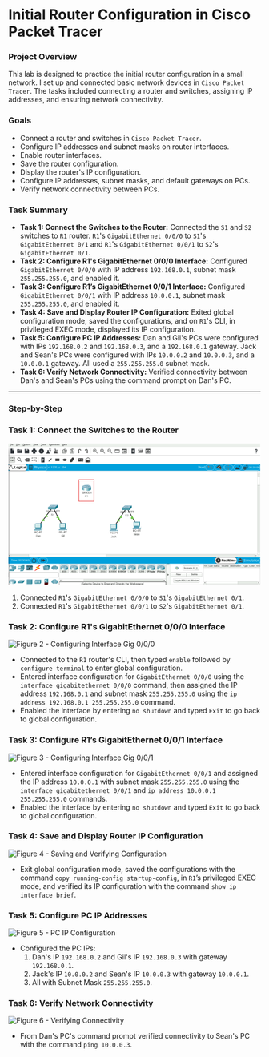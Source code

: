 # Initial Router Configuration in Cisco Packet Tracer

### Project Overview

This lab is designed to practice the initial router configuration in a small network. I set up and connected basic network devices in `Cisco Packet Tracer`. The tasks included connecting a router and switches, assigning IP addresses, and ensuring network connectivity.

### Goals

* Connect a router and switches in `Cisco Packet Tracer`.
* Configure IP addresses and subnet masks on router interfaces.
* Enable router interfaces.
* Save the router configuration.
* Display the router's IP configuration.
* Configure IP addresses, subnet masks, and default gateways on PCs.
* Verify network connectivity between PCs.

### Task Summary

* **Task 1: Connect the Switches to the Router:** Connected the `S1` and `S2` switches to `R1` router. `R1`'s `GigabitEthernet 0/0/0` to `S1`'s `GigabitEthernet 0/1` and `R1`'s `GigabitEthernet 0/0/1` to `S2`'s `GigabitEthernet 0/1`.
* **Task 2: Configure R1's GigabitEthernet 0/0/0 Interface:** Configured `GigabitEthernet 0/0/0` with IP address `192.168.0.1`, subnet mask `255.255.255.0`, and enabled it.
* **Task 3: Configure R1’s GigabitEthernet 0/0/1 Interface:** Configured `GigabitEthernet 0/0/1` with IP address `10.0.0.1`, subnet mask `255.255.255.0`, and enabled it.
* **Task 4: Save and Display Router IP Configuration:** Exited global configuration mode, saved the configurations, and on `R1`'s CLI, in privileged EXEC mode, displayed its IP configuration.
* **Task 5: Configure PC IP Addresses:** Dan and Gil's PCs were configured with IPs `192.168.0.2` and `192.168.0.3`, and a `192.168.0.1` gateway. Jack and Sean's PCs were configured with IPs `10.0.0.2` and `10.0.0.3`, and a `10.0.0.1` gateway. All used a `255.255.255.0` subnet mask.
* **Task 6: Verify Network Connectivity:** Verified connectivity between Dan's and Sean's PCs using the command prompt on Dan's PC.

---

### Step-by-Step

### Task 1: Connect the Switches to the Router

![Figure 1 - Network Topology](https://raw.githubusercontent.com/iagsalazar1-cs/Network-Administration-and-Labs/main/03-Initial-Router-Configuration/images/Figure01_Network_Topology.png)

1.  Connected `R1`'s `GigabitEthernet 0/0/0` to `S1`'s `GigabitEthernet 0/1`.
2.  Connected `R1`'s `GigabitEthernet 0/0/1` to `S2`'s `GigabitEthernet 0/1`.

### Task 2: Configure R1's GigabitEthernet 0/0/0 Interface

![Figure 2 - Configuring Interface Gig 0/0/0](https://raw.githubusercontent.com/iagsalazar1-cs/Network-Administration-and-Labs/main/03-Initial-Router-Configuration/images/Figure02_Configuring_Interface_Gig_0_0_0.png)

* Connected to the `R1` router's CLI, then typed `enable` followed by `configure terminal` to enter global configuration.
* Entered interface configuration for `GigabitEthernet 0/0/0` using the `interface gigabitethernet 0/0/0` command, then assigned the IP address `192.168.0.1` and subnet mask `255.255.255.0` using the `ip address 192.168.0.1 255.255.255.0` command.
* Enabled the interface by entering `no shutdown` and typed `Exit` to go back to global configuration.

### Task 3: Configure R1’s GigabitEthernet 0/0/1 Interface

![Figure 3 - Configuring Interface Gig 0/0/1](https://raw.githubusercontent.com/iagsalazar1-cs/Network-Administration-and-Labs/main/03-Initial-Router-Configuration/images/Figure03_Configuring_Interface_Gig_0_0_1.png)

* Entered interface configuration for `GigabitEthernet 0/0/1` and assigned the IP address `10.0.0.1` with subnet mask `255.255.255.0` using the `interface gigabitethernet 0/0/1` and `ip address 10.0.0.1 255.255.255.0` commands.
* Enabled the interface by entering `no shutdown` and typed `Exit` to go back to global configuration.

### Task 4: Save and Display Router IP Configuration

![Figure 4 - Saving and Verifying Configuration](https://raw.githubusercontent.com/iagsalazar1-cs/Network-Administration-and-Labs/main/03-Initial-Router-Configuration/images/Figure04_Saving_and_Verifying_Configuration.png)

* Exit global configuration mode, saved the configurations with the command `copy running-config startup-config`, in `R1`’s privileged EXEC mode, and verified its IP configuration with the command `show ip interface brief`.

### Task 5: Configure PC IP Addresses

![Figure 5 - PC IP Configuration](https://raw.githubusercontent.com/iagsalazar1-cs/Network-Administration-and-Labs/main/03-Initial-Router-Configuration/images/Figure05_PC_IP_Configuration.png)

* Configured the PC IPs:
    1.  Dan's IP `192.168.0.2` and Gil's IP `192.168.0.3` with gateway `192.168.0.1`.
    2.  Jack's IP `10.0.0.2` and Sean's IP `10.0.0.3` with gateway `10.0.0.1`.
    3.  All with Subnet Mask `255.255.255.0`.

### Task 6: Verify Network Connectivity

![Figure 6 - Verifying Connectivity](https://raw.githubusercontent.com/iagsalazar1-cs/Network-Administration-and-Labs/main/03-Initial-Router-Configuration/images/Figure06_Verifying_Connectivity.png)

* From Dan's PC's command prompt verified connectivity to Sean's PC with the command `ping 10.0.0.3`.
